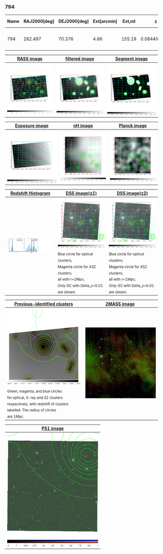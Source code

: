 <div STYLE="page-break-after: always;"></div>

### 794

|Name|RAJ2000[deg]|DEJ2000[deg] |Ext[arcmin]| Ext,ml | z | z_src| C|GC(XSZ,Delta_z<0.01)| GC(OPT,Delta_z<0.01)|GC| R_sig[arcmin] | R500[arcmin] | R500[Mpc]| CRsig[c/s] | CR500[c/s] |L500[1E44 erg/s]|F500[1E-12 erg/s/cm^2]| M500[1E14 Msun]|Tx[keV]|Cnt_sig|Beta|Rc[arcmin]|Comment|Alias|
|---|---|---|---|---|---|------|---|--------|---------|----------|---|---|---|---|---|---|---|---|---|---|---|---|---|---|
|794| 282.497| 70.376| 4.66| 155.19| 0.0844(0.006)| z1, z_xsz| B| L03| A, N, W| A, L03, N, W| 29.638| 8.431| 0.802| 0.171(0.023)| 0.153(0.020)| 0.474(0.048)| 2.680(0.273)| 1.59(0.08)| 2.92(0.10)| 597.6| 0.691(-0.054+0.071)| 5.985(-0.790+0.948)| -| t241|

|[RASS image](../image/794/794_img.pdf)|[filtered image](../image/794/794_fil.pdf)|[Segment image](../image/794/794_seg.pdf)|
|-------------------|--------------------|-------------------|
| <img src="../image/794/794_img.png" width="300">  | <img src="../image/794/794_fil.png" width="300">   | <img src="../image/794/794_seg.png" width="300">  |

|[Exposure image](../image/794/794_mex.pdf)| [nH image](../image/794/794_nh.pdf)| [Planck image](../image/794/794_p.pdf)|
|-------------------|--------------------|-------------------|
|<img src="../image/794/794_mex.png" width="300">   | <img src="../image/794/794_nh.png" width="300">    | <img src="../image/794/794_p.png" width="300"> |

|[Redshift Histogram](../image/794/794_zg.pdf) | [DSS image(z1)](../image/794/794_dss_z1.pdf)      |  [DSS image(z2)](../image/794/794_dss_z2.pdf)    |
|-------------------|--------------------|-------------------|
|<img src="../image/794/794_zg.png" width="300"> |<img src="../image/794/794_dss_z1.png" width="300"> <sub><br>Blue circle for optical clusters; <br>Magenta circle for XSZ clusters; <br>all with r=1Mpc; <br>Only GC with Delta_z<0.01 are shown. </sub>| <img src="../image/794/794_dss_z2.png" width="300"><sub><br>Blue circle for optical clusters; <br>Magenta circle for XSZ clusters; <br>all with r=1Mpc; <br>Only GC with Delta_z<0.01 are shown. </sub> |

|[Previous-identified clusters](../image/794/794_gc.pdf) | [2MASS image](../image/794/794_2mass.pdf)      |
|-------------------|-------------------|
|<img src=../image/794/794_gc.png width="300"> <br><sub>Green, magenta, and blue circles <br>for optical, X-ray and SZ clusters <br>respectively, with redshift of clusters <br>labelled. The radius of circles <br>are 1Mpc.</sub>|<img src="../image/794/794_2mass.png" width="300">  |

|[PS1 image](../image/794/794_ps1.pdf)            |
|-------------------|
| <img src="../image/794/794_ps1.png" width="300">  |

